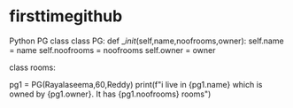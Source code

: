 # firsttimegithub
Python PG class
class PG:
 def __init_(self,name,noofrooms,owner):
 self.name = name
 self.noofrooms = noofrooms
 self.owner = owner
 
 class rooms:
 
 pg1 = PG(Rayalaseema,60,Reddy)
 print(f"i live in {pg1.name} which is owned by {pg1.owner}. It has {pg1.noofrooms} rooms")
